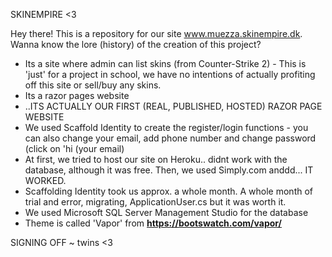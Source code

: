 SKINEMPIRE <3

Hey there!
This is a repository for our site www.muezza.skinempire.dk. Wanna know the lore (history) of the creation of this project?


- Its a site where admin can list skins (from Counter-Strike 2) - This is 'just' for a project in school, we have no intentions of actually profiting off this site or sell/buy any skins.
- Its a razor pages website
- ..ITS ACTUALLY OUR FIRST (REAL, PUBLISHED, HOSTED) RAZOR PAGE WEBSITE
- We used Scaffold Identity to create the register/login functions - you can also change your email, add phone number and change password (click on 'hi (your email)
- At first, we tried to host our site on Heroku.. didnt work with the database, although it was free. Then, we used Simply.com anddd... IT WORKED.
- Scaffolding Identity took us approx. a whole month. A whole month of trial and error, migrating, ApplicationUser.cs but it was worth it.
- We used Microsoft SQL Server Management Studio for the database
- Theme is called 'Vapor' from **https://bootswatch.com/vapor/**


SIGNING OFF
~ twins <3
